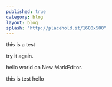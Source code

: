 ```yaml
---
published: true
category: blog
layout: blog
splash: "http://placehold.it/1600x500"
---
```


this is a test

try it again.

hello world on New MarkEditor.

this is test hello